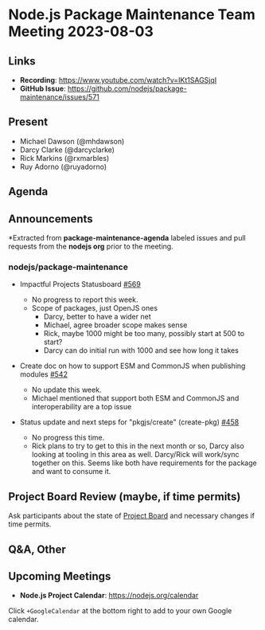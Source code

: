 # Node.js  Package Maintenance Team Meeting 2023-08-03

## Links

* **Recording**:  <https://www.youtube.com/watch?v=IKt1SAGSjqI>
* **GitHub Issue**: <https://github.com/nodejs/package-maintenance/issues/571>

## Present

* Michael Dawson (@mhdawson)
* Darcy Clarke (@darcyclarke)
* Rick Markins (@rxmarbles)
* Ruy Adorno (@ruyadorno)

## Agenda

## Announcements

*Extracted from **package-maintenance-agenda** labeled issues and pull requests from the **nodejs org** prior to the meeting.

### nodejs/package-maintenance

* Impactful Projects Statusboard [#569](https://github.com/nodejs/package-maintenance/issues/569)
  * No progress to report this week.
  * Scope of packages, just OpenJS ones
    * Darcy, better to have a wider net
    * Michael, agree broader scope makes sense
    * Rick, maybe 1000 might be too many, possibly start at 500 to start?
    * Darcy can do initial run with 1000 and see how long it takes

* Create doc on how to support ESM and CommonJS when publishing modules [#542](https://github.com/nodejs/package-maintenance/issues/542)
  * No update this week.
  * Michael mentioned that support both ESM and CommonJS and interoperability are a top issue

* Status update and next steps for "pkgjs/create" (create-pkg) [#458](https://github.com/nodejs/package-maintenance/issues/458)
  * No progress this time.
  * Rick plans to try to get to this in the next month or so, Darcy also looking at tooling in this area as well. Darcy/Rick will work/sync together on this.  Seems like both have requirements for the package and want to consume it.

## Project Board Review (maybe, if time permits)

Ask participants about the state of [Project Board](https://github.com/nodejs/package-maintenance/projects/1) and necessary changes if time permits.

## Q&A, Other

## Upcoming Meetings

* **Node.js Project Calendar**: <https://nodejs.org/calendar>

Click `+GoogleCalendar` at the bottom right to add to your own Google calendar.
